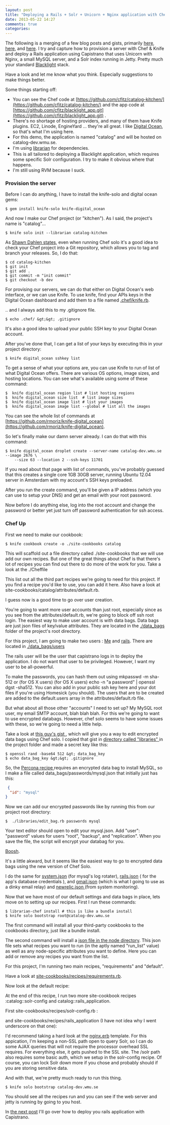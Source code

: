 ```yaml
---
layout: post
title: "Deploying a Rails + Solr + Unicorn + Nginx application with Chef + Knife + Capistrano on Digital Ocean -- Part I"
date: 2013-05-22 14:27
comments: true
categories: 
---
```


The following is a merging of a few blog posts and gists, primarily [here](http://matteodepalo.github.io/blog/2013/03/07/how-i-migrated-from-heroku-to-digital-ocean-with-chef-and-capistrano/), [here](http://shawn.dahlen.me/blog/2013/03/06/automate-provisioning-of-secure-servers/), and [here](https://gist.github.com/czarneckid/4639793). I try and capture how to provision a server with Chef &amp; Knife and deploy a Rails application using Capistrano that uses Unicorn with Nginx, a small MySQL server, and a Solr index running in Jetty. Pretty much your standard [Blacklight](https://github.com/projectblacklight/blacklight) stack.

 Have a look and let me know what you think. Especially suggestions to make things better. 

Some things starting off:

* You can see the Chef code at [https://github.com/cfitz/catalog-kitchen/](https://github.com/cfitz/catalog-kitchen/) and the app code at [https://github.com/cfitz/blacklight_app.git](https://github.com/cfitz/blacklight_app.git) .
*   There's no shortage of hosting providers, and many of them have Knife plugins. EC2, Linode, EngineYard ... they're all great. I like [Digital Ocean](https://www.digitalocean.com/), so that's what I'm using here.
*   For this demo, the application is named "catalog" and will be hosted on catalog-dev.wmu.se.
*   I'm using [librarian](https://github.com/applicationsonline/librarian) for dependencies<span style="color: #333333; font-family: Helvetica, arial, freesans, clean, sans-serif;"><span style="font-size: 15px; line-height: 20px;">.</span></span>
*   This is all tailored to deploying a Blacklight application, which requires some specific Solr configuration. I try to make it obvious where that happens.
*   I'm still using RVM because I suck.

### Provision the server

 Before I can do anything, I have to install the knife-solo and digital ocean gems:

``` 
$ gem install knife-solo knife-digital_ocean
``` 

And now I make our Chef project (or "kitchen"). As I said, the project's name is "catalog"...

``` 
$ knife solo init --librarian catalog-kitchen
``` 

As [Shawn Dahlen states](http://shawn.dahlen.me/blog/2013/03/06/automate-provisioning-of-secure-servers/), even when running Chef solo it's a good idea to check your Chef project into a Git repository, which allows you to tag and branch your releases. So, I do that:

``` 
$ cd catalog-kitchen
$ git init
$ git add .
$ git commit -m "init commit"
$ git checkout -b dev
``` 
For provising our servers, we can do that either on Digital Ocean's web interface, or we can use Knife. To use knife, find your APIs keys in the Digital Ocean  dashboard and add them to a file named [.chef/knife.rb](https://github.com/cfitz/catalog-kitchen/blob/master/.chef/knife.rb).

<script src="http://gist-it.appspot.com/github/cfitz/catalog-kitchen/blob/master/.chef/knife.rb" ></script>

.. and I always add this to my .gitignore file.

``` 
$ echo .chef/ &gt;&gt; .gitignore
``` 

It's also a good idea to upload your public SSH key to your Digital Ocean account.

After you've done that, I can get a list of your keys by executing this in your project directory:

``` 
$ knife digital_ocean sshkey list
``` 

To get a sense of what your options are, you can use Knife to run of list of what Digital Ocean offers. There are various OS options, image sizes, and hosting locations. You can see what's available using some of these command:

``` 
$  knife digital_ocean region list # list hosting regions
$  knife digital_ocean size list  # list image sizes 
$  knife digital_ocean image list # list your images 
$  knife digital_ocean image list --global # list all the images
``` 

You can see the whole list of commands at [https://github.com/rmoriz/knife-digital_ocean](https://github.com/rmoriz/knife-digital_ocean).

So let's finally make our damn server already. I can do that with this command:

``` 
$ knife digital_ocean droplet create --server-name catalog-dev.wmu.se --image 2676 \
    --size 63 --location 2 --ssh-keys 11701
```

If you read about that page with list of commands, you've probably guessed that this creates a single core 1GB 30GB server, running Ubuntu 12.04 server in Amsterdam with my account's SSH keys preloaded.

After you run the create command, you'll be given a IP address (which you can use to setup your DNS) and get an email with your root password.

Now before I do anything else, log into the root account and change the password or better yet just turn off  password authentication for ssh access.

### Chef Up

First we need to make our cookbook:

``` 
$ knife cookbook create -o ./site-cookbooks catalog
``` 

This will scaffold out a file directory called ./site-cookbooks that we will use add our own recipes. But one of the great things about Chef is that there's lot of recipes you can find out there to do more of the work for you.
Take a look at the ./Cheffile

<script src="http://gist-it.appspot.com/github/cfitz/catalog-kitchen/blob/master/Cheffile" ></script>

This list out all the third part recipes we're going to need for this project. If you find a recipe you'd like to use, you can add it here.
Also have a look at site-cookbooks/catalog/attributes/default.rb.

<script src="http://gist-it.appspot.com/github/cfitz/catalog-kitchen/blob/master/site-cookbooks/catalog/attributes/default.rb"></script>

I guess now is a good time to go over user creation.

You're going to want more user accounts than just root, especially since as you see from the attributes/default.rb,  we're going to block off ssh root login. The easiest way to make user account is with data bags. Data bags are just json files of key/value attributes. They are located in the [./data_bags](https://github.com/cfitz/catalog-kitchen/tree/master/data_bags) folder of the project's root directory.

For this project, I am going to make two users : [Me](https://github.com/cfitz/catalog-kitchen/blob/master/data_bags/users/chrisfitzpatrick.json) and [rails](https://github.com/cfitz/catalog-kitchen/blob/master/data_bags/users/rails.json). There are located in [./data_bags/users ](https://github.com/cfitz/catalog-kitchen/tree/master/data_bags/users)

<script src="http://gist-it.appspot.com/github/cfitz/catalog-kitchen/blob/master/data_bags/users/chrisfitzpatrick.json" ></script>

<script src="http://gist-it.appspot.com/github/cfitz/catalog-kitchen/blob/master/data_bags/users/rails.json" ></script> 

The rails user will be the user that capistrano logs in to deploy the application. I do not want that user to be privileged. However, I want my user to be all-powerful.

To make the passwords, you can hash them out using mkpasswd -m sha-512 or (for OS X users) (for OS X users)  echo -n "a password" | openssl dgst -sha512. You can also add in your public ssh key here and your dot files if you're using Homesick (you should).  The users that are to be created are added to the default.users array in the attributes/default.rb file.

But what about all those other "accounts" I need to set up? My MySQL root user, my email SMTP account, blah blah blah. For this we're going to want to use encrypted databags. However, chef solo seems to have some issues with these, so we're going to need a little help.

Take a look at [this guy's gist ](https://gist.github.com/aaronjensen/4123044), which will give you a way to edit encrypted data bags using Chef solo. I copied  that gist in [directory called "libraries" ](https://github.com/cfitz/catalog-kitchen/blob/master/libraries/edit_bag.rb)in the project folder and  made a secret key like this:

``` 
$ openssl rand -base64 512 &gt; data_bag_key
$ echo data_bag_key &gt;&gt; .gitignore
``` 

So, the [ Percona recipe ](https://github.com/phlipper/chef-percona) requires an encrypted data bag to install MySQL, so I make a file called data_bags/passwords/mysql.json that initially just has  this:

``` json
 {
  "id": "mysql"
}
``` 
Now we can add our encrypted passwords like by running this from our project root directory:

``` 
$  ./libraries/edit_bag.rb passwords mysql
``` 

Your text editor should open to edit your mysql.json. Add "user": "password" values for users "root", "backup", and "replication". When you save the file, the script will encrypt your databag for you.

[Boosh](https://github.com/cfitz/catalog-kitchen/blob/master/data_bags/passwords/mysql.json).

It's a little akward, but it seems like the easiest way to go to encrypted data bags using the new version of Chef Solo.

I do the same for [system.json](https://github.com/cfitz/catalog-kitchen/blob/master/data_bags/passwords/system.json) (for mysql's log rotater), [rails.json](https://github.com/cfitz/catalog-kitchen/blob/master/data_bags/passwords/rails.json) ( for the app's database credentials ), and [gmail.json](https://github.com/cfitz/catalog-kitchen/blob/master/data_bags/passwords/gmail.json) (which is what I going to use as a dinky email relay) and [newrelic.json ](https://github.com/cfitz/catalog-kitchen/blob/master/data_bags/passwords/newrelic.json)(from system monitoring).

Now that we have most of our default settings and data bags in place, lets move on to setting up our recipes. First I run these commands:

``` 
$ librarian-chef install # this is like a bundle install
$ knife solo bootstrap root@catalog-dev.wmu.se
``` 

The first command will install all your third-party cookbooks to the cookbooks directory, just like a bundle install.

The second command will install a [json file in the node directory](https://github.com/cfitz/catalog-kitchen/blob/master/nodes/catalog-dev.wmu.se.json).  This json file sets what recipes you want to run (in the aptly named "run_list" value) as well as any node-specific attributes you want to define. Here you can add or remove any recipes you want from the list.

For this project, I'm running two main recipes, "requirements" and "default". 

Have a look at [site-cookbooks/recipes/requirements.rb](https://github.com/cfitz/catalog-kitchen/blob/master/site-cookbooks/catalog/recipes/requirements.rb).

<script src="http://gist-it.appspot.com/github/cfitz/catalog-kitchen/blob/master/site-cookbooks/catalog/recipes/requirements.rb"></script>

Now look at the default recipe: 

<script src="http://gist-it.appspot.com/github/cfitz/catalog-kitchen/blob/master/site-cookbooks/catalog/recipes/default.rb"></script>

At the end of this recipe, I run two more site-cookbook recipes :catalog::solr-config and catalog::rails_application. 

First site-cookbooks/recipes/solr-config.rb :

<script src="http://gist-it.appspot.com/github/cfitz/catalog-kitchen/blob/master/site-cookbooks/catalog/recipes/solr-config.rb"></script> 

and site-cookbooks/recipes/rails_application (I have not idea why I went underscore on that one): 

<script src="http://gist-it.appspot.com/github/cfitz/catalog-kitchen/blob/master/site-cookbooks/catalog/recipes/rails_application.rb"></script>

I'd recommend taking a hard look at the [nginx.erb](https://github.com/cfitz/catalog-kitchen/blob/master/site-cookbooks/catalog/templates/default/nginx.erb) template. 
For this appication, I'm keeping a non-SSL path open to query Solr, so I can do some AJAX queries that will not require the processor overhead SSL requires. For everything else, it gets pushed to the SSL site. The /solr path also requires some basic auth, which we setup in the solr-config recipe. Of course, you can lock Solr down more if you chose and probably should if you are storing sensitive data. 

And with that, we're pretty much ready to run this thing. 

``` 
$ knife solo bootstrap catalog-dev.wmu.se
``` 

You should see all the recipes run and you can see if the web server and jetty is running by going to you host. 

In [the next post](/blog/2013/06/08/deploying-a-rails-plus-solr-plus-unicorn-plus-nginx-application-with-chef-plus-knife-plus-capistrano-on-digital-ocean-part-2/) I'll go over how to deploy you rails application with Capistrano.
